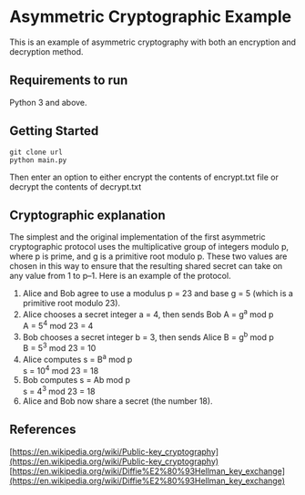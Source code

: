 # Asymmetric Cryptographic Example
This is an example of asymmetric cryptography with both an encryption and decryption method.

## Requirements to run
Python 3 and above.

## Getting Started
```
git clone url
python main.py
```
Then enter an option to either encrypt the contents of encrypt.txt file or decrypt the contents of decrypt.txt

## Cryptographic explanation
The simplest and the original implementation of the first asymmetric cryptographic protocol uses the multiplicative group of integers modulo p, where p is prime, and g is a primitive root modulo p. These two values are chosen in this way to ensure that the resulting shared secret can take on any value from 1 to p–1. Here is an example of the protocol.

1. Alice and Bob agree to use a modulus p = 23 and base g = 5 (which is a primitive root modulo 23).
2. Alice chooses a secret integer a = 4, then sends Bob A = g<sup>a</sup> mod p  
A = 5<sup>4</sup> mod 23 = 4
3. Bob chooses a secret integer b = 3, then sends Alice B = g<sup>b</sup> mod p  
B = 5<sup>3</sup> mod 23 = 10
4. Alice computes s = B<sup>a</sup> mod p  
s = 10<sup>4</sup> mod 23 = 18
5. Bob computes s = Ab mod p  
s = 4<sup>3</sup> mod 23 = 18
6. Alice and Bob now share a secret (the number 18).  

## References
[https://en.wikipedia.org/wiki/Public-key_cryptography](https://en.wikipedia.org/wiki/Public-key_cryptography)
[https://en.wikipedia.org/wiki/Diffie%E2%80%93Hellman_key_exchange](https://en.wikipedia.org/wiki/Diffie%E2%80%93Hellman_key_exchange)